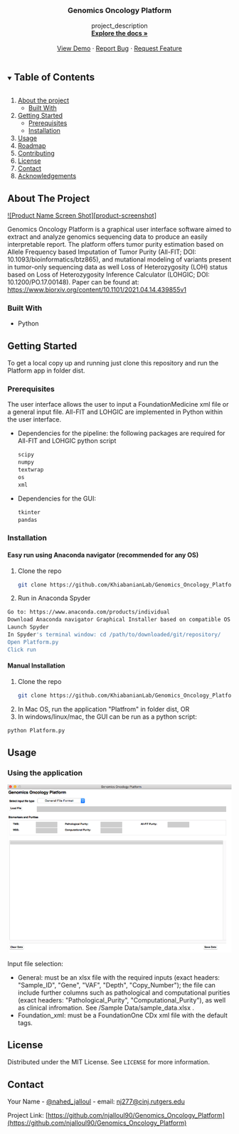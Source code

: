 <!-- PROJECT LOGO -->
<br />
<p align="center">
  <h3 align="center">Genomics Oncology Platform</h3>

  <p align="center">
    project_description
    <br />
    <a href="https://github.com/github_username/repo_name"><strong>Explore the docs »</strong></a>
    <br />
    <br />
    <a href="https://github.com/github_username/repo_name">View Demo</a>
    ·
    <a href="https://github.com/github_username/repo_name/issues">Report Bug</a>
    ·
    <a href="https://github.com/github_username/repo_name/issues">Request Feature</a>
  </p>
</p>



<!-- TABLE OF CONTENTS -->
<details open="open">
  <summary><h2 style="display: inline-block">Table of Contents</h2></summary>
  <ol>
    <li>
      <a href="#about-the-project">About the project</a>
      <ul>
        <li><a href="#built-with">Built With </a></li>
      </ul>
    </li>
    <li>
      <a href="#getting-started">Getting Started</a>
      <ul>
        <li><a href="#prerequisites">Prerequisites</a></li>
        <li><a href="#installation">Installation</a></li>
      </ul>
    </li>
    <li><a href="#usage">Usage</a></li>
    <li><a href="#roadmap">Roadmap</a></li>
    <li><a href="#contributing">Contributing</a></li>
    <li><a href="#license">License</a></li>
    <li><a href="#contact">Contact</a></li>
    <li><a href="#acknowledgements">Acknowledgements</a></li>
  </ol>
</details>



<!-- ABOUT THE PROJECT -->
## About The Project

[![Product Name Screen Shot][product-screenshot]](https://example.com)

Genomics Oncology Platform is a graphical user interface software aimed to extract and analyze genomics sequencing data to produce an easily interpretable report. The platform offers tumor purity estimation based on Allele Frequency based Imputation of Tumor Purity (All-FIT; DOI: 10.1093/bioinformatics/btz865), and mutational modeling of variants present in tumor-only sequencing data as well Loss of Heterozygosity (LOH) status based on Loss of Heterozygosity Inference Calculator (LOHGIC; DOI: 10.1200/PO.17.00148).
Paper can be found at: https://www.biorxiv.org/content/10.1101/2021.04.14.439855v1


### Built With

* Python





<!-- GETTING STARTED -->
## Getting Started

To get a local copy up and running just clone this repository and run the Platform app in folder dist. 

### Prerequisites

The  user interface allows the user to input a FoundationMedicine xml file or a general input file. All-FIT and LOHGIC are implemented in Python within the user interface.

* Dependencies for the pipeline: the following packages are required for All-FIT and LOHGIC python script
  ```sh
  scipy
  numpy
  textwrap
  os
  xml
  ```
* Dependencies for the GUI:
  ```sh
  tkinter
  pandas
  ```

### Installation
#### Easy run using Anaconda navigator (recommended for any OS)
1. Clone the repo
   ```sh
   git clone https://github.com/KhiabanianLab/Genomics_Oncology_Platform.git
   ```
2. Run in Anaconda Spyder   
```sh
Go to: https://www.anaconda.com/products/individual
Download Anaconda navigator Graphical Installer based on compatible OS
Launch Spyder
In Spyder's terminal window: cd /path/to/downloaded/git/repository/
Open Platform.py
Click run
```
#### Manual Installation
1. Clone the repo
   ```sh
   git clone https://github.com/KhiabanianLab/Genomics_Oncology_Platform.git
   ```
2. In Mac OS, run the application "Platfrom" in folder dist, OR
3. In windows/linux/mac, the GUI can be run as a python script:
```sh
python Platform.py
```


<!-- USAGE EXAMPLES -->
## Usage

### Using the application

![Alt text](/Screenshots/MainGUI.png?raw=true "Main")


Input file selection:
* General: must be an xlsx file with the required inputs (exact headers: "Sample_ID", "Gene", "VAF", "Depth", "Copy_Number"); the file can include further columns such as pathological and computational purities (exact headers: "Pathological_Purity", "Computational_Purity"), as well as clinical infromation. See /Sample Data/sample_data.xlsx .
* Foundation_xml: must be a FoundationOne CDx xml file with the default tags.


<!-- LICENSE -->
## License

Distributed under the MIT License. See `LICENSE` for more information.



<!-- CONTACT -->
## Contact

Your Name - [@nahed_jalloul](https://twitter.com/nahed_jalloul) - email: nj277@cinj.rutgers.edu

Project Link: [https://github.com/njalloul90/Genomics_Oncology_Platform](https://github.com/njalloul90/Genomics_Oncology_Platform)








